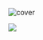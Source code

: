 ![cover](https://user-images.githubusercontent.com/51129378/156064326-76e83f0b-9a36-424d-af4e-c55ef47da79b.png)

   
![](https://komarev.com/ghpvc/?username=kaicoleridge&color=blueviolet)


